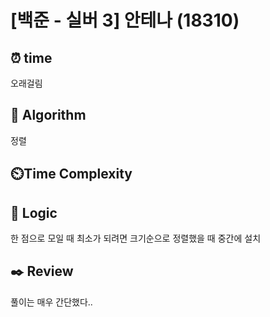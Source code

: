 # [백준 - 실버 3] 안테나 (18310)
## ⏰ time
오래걸림

## 📌 Algorithm
정렬

## ⏲️Time Complexity

## 📍 Logic
한 점으로 모일 때 최소가 되려면 크기순으로 정렬했을 때 중간에 설치

## ✒️ Review
풀이는 매우 간단했다..

